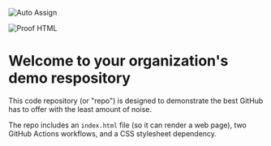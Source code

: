![Auto Assign](https://github.com/Writing-Flow/demo-repository/actions/workflows/auto-assign.yml/badge.svg)

![Proof HTML](https://github.com/Writing-Flow/demo-repository/actions/workflows/proof-html.yml/badge.svg)

# Welcome to your organization's demo respository
This code repository (or "repo") is designed to demonstrate the best GitHub has to offer with the least amount of noise.

The repo includes an `index.html` file (so it can render a web page), two GitHub Actions workflows, and a CSS stylesheet dependency.
